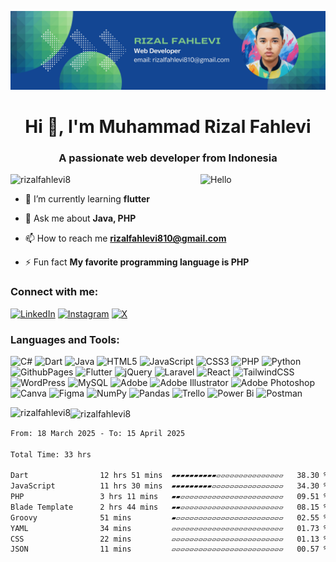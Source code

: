![alt text](https://github.com/rizalfahlevi8/rizalfahlevi8/blob/main/Web%20Developer.png?raw=true)
<h1 align="center">Hi 👋, I'm Muhammad Rizal Fahlevi</h1>
<h3 align="center">A passionate web developer from Indonesia</h3>
<img align="right" alt="Hello" width="200" margin="10px" src="https://github.com/rizalfahlevi8/rizalfahlevi8/blob/main/Hello.gif">

<p align="left"> <img src="https://komarev.com/ghpvc/?username=rizalfahlevi8&label=Profile%20views&color=0e75b6&style=flat" alt="rizalfahlevi8" /> </p>

- 🌱 I’m currently learning **flutter**

- 💬 Ask me about **Java, PHP**

- 📫 How to reach me **rizalfahlevi810@gmail.com**

- ⚡ Fun fact **My favorite programming language is PHP**

<h3 align="left">Connect with me:</h3>

[![LinkedIn](https://img.shields.io/badge/LinkedIn-%230077B5.svg?logo=linkedin&logoColor=white)](https://linkedin.com/in/muhammad-rizal-fahlevi-9500452b2) [![Instagram](https://img.shields.io/badge/Instagram-%23E4405F.svg?logo=Instagram&logoColor=white)](https://instagram.com/rizalfahlevi8) [![X](https://img.shields.io/badge/X-black.svg?logo=X&logoColor=white)](https://x.com/rizal_fahlevi8) 


<h3 align="left">Languages and Tools:</h3>

![C#](https://img.shields.io/badge/c%23-%23239120.svg?style=for-the-badge&logo=csharp&logoColor=white) ![Dart](https://img.shields.io/badge/dart-%230175C2.svg?style=for-the-badge&logo=dart&logoColor=white) ![Java](https://img.shields.io/badge/java-%23ED8B00.svg?style=for-the-badge&logo=openjdk&logoColor=white) ![HTML5](https://img.shields.io/badge/html5-%23E34F26.svg?style=for-the-badge&logo=html5&logoColor=white) ![JavaScript](https://img.shields.io/badge/javascript-%23323330.svg?style=for-the-badge&logo=javascript&logoColor=%23F7DF1E) ![CSS3](https://img.shields.io/badge/css3-%231572B6.svg?style=for-the-badge&logo=css3&logoColor=white) ![PHP](https://img.shields.io/badge/php-%23777BB4.svg?style=for-the-badge&logo=php&logoColor=white) ![Python](https://img.shields.io/badge/python-3670A0?style=for-the-badge&logo=python&logoColor=ffdd54) ![GithubPages](https://img.shields.io/badge/github%20pages-121013?style=for-the-badge&logo=github&logoColor=white) ![Flutter](https://img.shields.io/badge/Flutter-%2302569B.svg?style=for-the-badge&logo=Flutter&logoColor=white) ![jQuery](https://img.shields.io/badge/jquery-%230769AD.svg?style=for-the-badge&logo=jquery&logoColor=white) ![Laravel](https://img.shields.io/badge/laravel-%23FF2D20.svg?style=for-the-badge&logo=laravel&logoColor=white) ![React](https://img.shields.io/badge/react-%2320232a.svg?style=for-the-badge&logo=react&logoColor=%2361DAFB) ![TailwindCSS](https://img.shields.io/badge/tailwindcss-%2338B2AC.svg?style=for-the-badge&logo=tailwind-css&logoColor=white) ![WordPress](https://img.shields.io/badge/WordPress-%23117AC9.svg?style=for-the-badge&logo=WordPress&logoColor=white) ![MySQL](https://img.shields.io/badge/mysql-%2300000f.svg?style=for-the-badge&logo=mysql&logoColor=white) ![Adobe](https://img.shields.io/badge/adobe-%23FF0000.svg?style=for-the-badge&logo=adobe&logoColor=white) ![Adobe Illustrator](https://img.shields.io/badge/adobe%20illustrator-%23FF9A00.svg?style=for-the-badge&logo=adobe%20illustrator&logoColor=white) ![Adobe Photoshop](https://img.shields.io/badge/adobe%20photoshop-%2331A8FF.svg?style=for-the-badge&logo=adobe%20photoshop&logoColor=white) ![Canva](https://img.shields.io/badge/Canva-%2300C4CC.svg?style=for-the-badge&logo=Canva&logoColor=white) ![Figma](https://img.shields.io/badge/figma-%23F24E1E.svg?style=for-the-badge&logo=figma&logoColor=white) ![NumPy](https://img.shields.io/badge/numpy-%23013243.svg?style=for-the-badge&logo=numpy&logoColor=white) ![Pandas](https://img.shields.io/badge/pandas-%23150458.svg?style=for-the-badge&logo=pandas&logoColor=white) ![Trello](https://img.shields.io/badge/Trello-%23026AA7.svg?style=for-the-badge&logo=Trello&logoColor=white) ![Power Bi](https://img.shields.io/badge/power_bi-F2C811?style=for-the-badge&logo=powerbi&logoColor=black) ![Postman](https://img.shields.io/badge/Postman-FF6C37?style=for-the-badge&logo=postman&logoColor=white)

<p><img align="left" src="https://github-readme-stats.vercel.app/api/top-langs?username=rizalfahlevi8&show_icons=true&locale=en&layout=compact" alt="rizalfahlevi8" /></p>

<!--<p>&nbsp;<img align="center" src="https://github-readme-stats.vercel.app/api?username=rizalfahlevi8&show_icons=true&locale=en" alt="rizalfahlevi8" /></p>-->

<p><img align="center" src="https://github-readme-streak-stats.herokuapp.com/?user=rizalfahlevi8&" alt="rizalfahlevi8" /></p>

<!--START_SECTION:waka-->

```txt
From: 18 March 2025 - To: 15 April 2025

Total Time: 33 hrs

Dart                12 hrs 51 mins  ▰▰▰▰▰▰▰▰▰▰▱▱▱▱▱▱▱▱▱▱▱▱▱▱▱   38.30 %
JavaScript          11 hrs 30 mins  ▰▰▰▰▰▰▰▰▰▱▱▱▱▱▱▱▱▱▱▱▱▱▱▱▱   34.30 %
PHP                 3 hrs 11 mins   ▰▰▱▱▱▱▱▱▱▱▱▱▱▱▱▱▱▱▱▱▱▱▱▱▱   09.51 %
Blade Template      2 hrs 44 mins   ▰▰▱▱▱▱▱▱▱▱▱▱▱▱▱▱▱▱▱▱▱▱▱▱▱   08.15 %
Groovy              51 mins         ▰▱▱▱▱▱▱▱▱▱▱▱▱▱▱▱▱▱▱▱▱▱▱▱▱   02.55 %
YAML                34 mins         ▱▱▱▱▱▱▱▱▱▱▱▱▱▱▱▱▱▱▱▱▱▱▱▱▱   01.73 %
CSS                 22 mins         ▱▱▱▱▱▱▱▱▱▱▱▱▱▱▱▱▱▱▱▱▱▱▱▱▱   01.13 %
JSON                11 mins         ▱▱▱▱▱▱▱▱▱▱▱▱▱▱▱▱▱▱▱▱▱▱▱▱▱   00.57 %
```

<!--END_SECTION:waka-->


